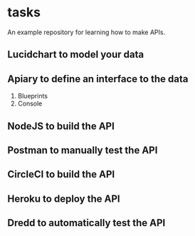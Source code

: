 # tasks
An example repository for learning how to make APIs.

## Lucidchart to model your data

## Apiary to define an interface to the data

1. Blueprints
2. Console

## NodeJS to build the API

## Postman to manually test the API

## CircleCI to build the API

## Heroku to deploy the API

## Dredd to automatically test the API

